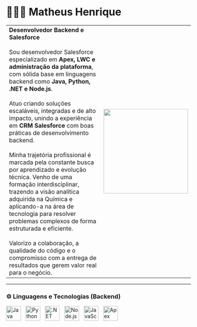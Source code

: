 # 🧑🏻‍💻 Matheus Henrique

<table>
  <tr>
    <td>
      <b> Desenvolvedor Backend e Salesforce </b>
      <br/><br/>
      Sou desenvolvedor Salesforce especializado em <b>Apex, LWC e administração da plataforma</b>, com sólida base em linguagens backend como <b>Java, Python, .NET e Node.js</b>.<br/><br/>
      Atuo criando soluções escaláveis, integradas e de alto impacto, unindo a experiência em <b>CRM Salesforce</b> com boas práticas de desenvolvimento backend.<br/><br/>
      Minha trajetória profissional é marcada pela constante busca por aprendizado e evolução técnica. Venho de uma formação interdisciplinar, trazendo a visão analítica adquirida na Química e aplicando-a na área de tecnologia para resolver problemas complexos de forma estruturada e eficiente.<br/><br/>
      Valorizo a colaboração, a qualidade do código e o compromisso com a entrega de resultados que gerem valor real para o negócio.
    </td>
    <td>
      <img src="https://media.giphy.com/media/v1.Y2lkPWVjZjA1ZTQ3cTY1b25waDh0ZHUybTYzN2t6OTV4aXJ5NndlbjlzNXY5dzM1ZjFtcCZlcD12MV9naWZzX3NlYXJjaCZjdD1n/EZr27ZbJwmjE9PGyLN/giphy.gif" width="230px" />
    </td>
  </tr>
</table>

---

### ⚙️ Linguagens e Tecnologias (Backend)

<img 
    align="left" 
    alt="Java" 
    title="Java"
    width="40px" 
    style="padding-right: 10px;" 
    src="https://cdn.jsdelivr.net/gh/devicons/devicon/icons/java/java-original.svg" 
/>
<img 
    align="left" 
    alt="Python"
    title="Python"
    width="40px" 
    style="padding-right: 10px;" 
    src="https://cdn.jsdelivr.net/gh/devicons/devicon/icons/python/python-original.svg" 
/>
<img 
    align="left" 
    alt=".NET"
    title=".NET"
    width="40px" 
    style="padding-right: 10px;" 
    src="https://cdn.jsdelivr.net/gh/devicons/devicon/icons/dot-net/dot-net-original.svg" 
/>
<img 
    align="left" 
    alt="Node.js"
    title="Node.js"
    width="40px" 
    style="padding-right: 10px;" 
    src="https://cdn.jsdelivr.net/gh/devicons/devicon/icons/nodejs/nodejs-original.svg" 
/>
<img 
    align="left" 
    alt="JavaScript"
    title="JavaScript"
    width="40px" 
    style="padding-right: 10px;" 
    src="https://cdn.jsdelivr.net/gh/devicons/devicon/icons/javascript/javascript-original.svg" 
/>
<img 
    align="left" 
    alt="Apex (Salesforce)"
    title="Apex (Salesforce)"
    width="40px" 
    style="padding-right: 10px;" 
    src="https://cdn.worldvectorlogo.com/logos/salesforce-2.svg"
/>

<br/>
<br/>
<br/>
